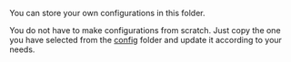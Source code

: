 You can store your own configurations in this folder.

You do not have to make configurations from scratch.
Just copy the one you have selected from the [config](../config) folder and update it according to your needs.
